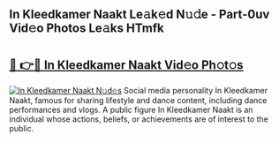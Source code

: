 ## In Kleedkamer Naakt Le𝚊k𝚎d N𝚞𝚍e - Part-0uv Vid𝚎o Photos Le𝚊ks HTmfk

# <h2><a href="http://fb2jcqi.evod.top/?m=In+Kleedkamer+Naakt">🔗 👉🔴 In Kleedkamer Naakt Vid𝚎o Ph𝚘t𝚘s</a></h2>

[![In Kleedkamer Naakt N𝚞d𝚎s](https://i.imgur.com/8V9OHl7.gif)](http://fb2jcqi.evod.top/?m=In+Kleedkamer+Naakt)
Social media personality In Kleedkamer Naakt, famous for sharing lifestyle and dance content, including dance performances and vlogs. A public figure In Kleedkamer Naakt is an individual whose actions, beliefs, or achievements are of interest to the public. 
